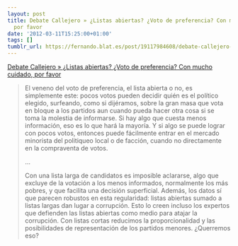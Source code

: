 ```yaml
---
layout: post
title: Debate Callejero » ¿Listas abiertas? ¿Voto de preferencia? Con mucho cuidado,
  por favor
date: '2012-03-11T15:25:00+01:00'
tags: []
tumblr_url: https://fernando.blat.es/post/19117984608/debate-callejero-listas-abiertas-voto-de
---
```

[Debate Callejero » ¿Listas abiertas? ¿Voto de preferencia? Con mucho cuidado, por favor](http://www.debatecallejero.com/?p=4020)  

> El veneno del voto de preferencia, el lista abierta o no, es simplemente este: pocos votos pueden decidir quién es el político elegido, surfeando, como si dijéramos, sobre la gran masa que vota en bloque a los partidos aun cuando pueda hacer otra cosa si se toma la molestia de informarse. Si hay algo que cuesta menos información, eso es lo que hará la mayoría. Y si algo se puede lograr con pocos votos, entonces puede fácilmente entrar en el mercado minorista del politiqueo local o de facción, cuando no directamente en la compraventa de votos.
> 
> …
> 
> Con una lista larga de candidatos es imposible aclararse, algo que excluye de la votación a los menos informados, normalmente los más pobres, y que facilita una decisión superficial. Además, los datos sí que parecen robustos en esta regularidad: listas abiertas sumado a listas largas dan lugar a corrupción. Esto lo creen incluso los expertos que defienden las listas abiertas como medio para atajar la corrupción. Con listas cortas reducimos la proporcionalidad y las posibilidades de representación de los partidos menores. ¿Querremos eso?
